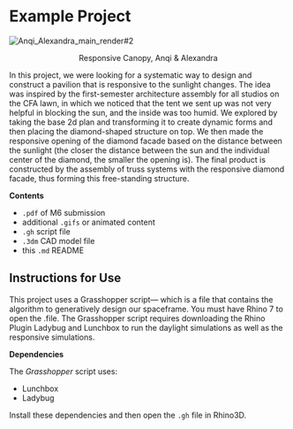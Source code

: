 # Example Project
![Anqi_Alexandra_main_render#2](https://user-images.githubusercontent.com/71512705/165667918-c0c82bfb-a86c-4e40-b688-01bcf9effaa3.png)
 <p align="center">Responsive Canopy, Anqi & Alexandra</p>


In this project, we were looking for a systematic way to design and construct a pavilion that is responsive to the sunlight changes. The idea was inspired by the first-semester architecture assembly for all studios on the CFA lawn, in which we noticed that the tent we sent up was not very helpful in blocking the sun, and the inside was too humid. We explored by taking the base 2d plan and transforming it to create dynamic forms and then placing the diamond-shaped structure on top. We then made the responsive opening of the diamond facade based on the distance between the sunlight (the closer the distance between the sun and the individual center of the diamond, the smaller the opening is). The final product is constructed by the assembly of truss systems with the responsive diamond facade, thus forming this free-standing structure.

**Contents**

- `.pdf` of M6 submission
- additional `.gifs` or animated content
- `.gh` script file
- `.3dm` CAD model file
- this `.md` README

## Instructions for Use

This project uses a Grasshopper script— which is a file that contains the algorithm to generatively design our spaceframe. You must have Rhino 7 to open the .file. The Grasshopper script requires downloading the Rhino Plugin Ladybug and Lunchbox to run the daylight simulations as well as the responsive simulations. 

**Dependencies**

The _Grasshopper_ script uses:
  - Lunchbox
  - Ladybug

Install these dependencies and then open the `.gh` file in Rhino3D.

